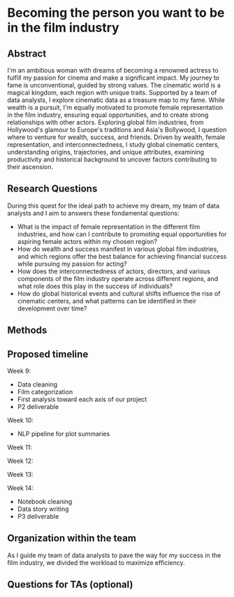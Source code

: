 # Becoming the person you want to be in the film industry

## Abstract
I'm an ambitious woman with dreams of becoming a renowned actress to fulfill my passion for cinema and make a significant impact. My journey to fame is unconventional, guided by strong values. The cinematic world is a magical kingdom, each region with unique traits. Supported by a team of data analysts, I explore cinematic data as a treasure map to my fame. While wealth is a pursuit, I'm equally motivated to promote female representation in the film industry, ensuring equal opportunities, and to create strong relationships with other actors. Exploring global film industries, from Hollywood's glamour to Europe's traditions and Asia's Bollywood, I question where to venture for wealth, success, and friends. Driven by wealth, female representation, and interconnectedness, I study global cinematic centers, understanding origins, trajectories, and unique attributes, examining productivity and historical background to uncover factors contributing to their ascension.

## Research Questions
During this quest for the ideal path to achieve my dream, my team of data analysts and I aim to answers these fondamental questions:
- What is the impact of female representation in the different film industries, and how can I contribute to promoting equal opportunities for aspiring female actors within my chosen region?
- How do wealth and success manifest in various global film industries, and which regions offer the best balance for achieving financial success while pursuing my passion for acting?
- How does the interconnectedness of actors, directors, and various components of the film industry operate across different regions, and what role does this play in the success of individuals?
- How do global historical events and cultural shifts influence the rise of cinematic centers, and what patterns can be identified in their development over time?

## Methods


## Proposed timeline
Week 9: 
- Data cleaning
- Film categorization
- First analysis toward each axis of our project
- P2 deliverable
  
Week 10:
- NLP pipeline for plot summaries
  
Week 11: 

Week 12:

Week 13:

Week 14:
- Notebook cleaning
- Data story writing
- P3 deliverable

## Organization within the team
As I guide my team of data analysts to pave the way for my success in the film industry, we divided the workload to maximize efficiency.

## Questions for TAs (optional)
